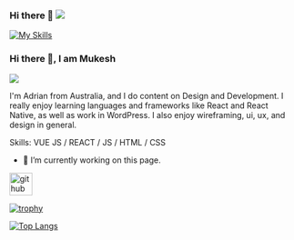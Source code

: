 ### Hi there 👋                                                                                       ![](https://komarev.com/ghpvc/?username=ofmukesh)
[![My Skills](https://skillicons.dev/icons?i=js,html,css,wasm)](https://skillicons.dev)
### Hi there 👋, I am Mukesh
![](https://arturssmirnovs.github.io/github-profile-readme-generator/images/banner.png)

I'm Adrian from Australia, and I do content on Design and Development. I really enjoy learning languages and frameworks like React and React Native, as well as work in WordPress. I also enjoy wireframing, ui, ux, and design in general.

Skills: VUE JS / REACT / JS / HTML / CSS

- 🔭 I’m currently working on this page. 


[<img src='https://cdn.jsdelivr.net/npm/simple-icons@3.0.1/icons/github.svg' alt='github' height='40'>](https://github.com/ofmukesh)  

[![trophy](https://github-profile-trophy.vercel.app/?username=ofmukesh)](https://github.com/ryo-ma/github-profile-trophy)

[![Top Langs](https://github-readme-stats.vercel.app/api/top-langs/?username=ofmukesh)](https://github.com/anuraghazra/github-readme-stats)


<!--
**ofmukesh/ofmukesh** is a ✨ _special_ ✨ repository because its `README.md` (this file) appears on your GitHub profile.

Here are some ideas to get you started:

- 🔭 I’m currently working on ...
- 🌱 I’m currently learning ...
- 👯 I’m looking to collaborate on ...
- 🤔 I’m looking for help with ...
- 💬 Ask me about ...
- 📫 How to reach me: ...
- 😄 Pronouns: ...
- ⚡ Fun fact: ...
-->
